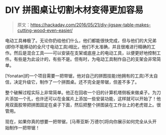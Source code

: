 # DIY 拼图桌让切割木材变得更加容易

> 原文：<https://hackaday.com/2016/05/21/diy-jigsaw-table-makes-cutting-wood-even-easier/>

电动工具棒极了。无论你扔给他们什么，他们都能很快完成，但与他们的大兄弟(即你不能移动的全尺寸电动工具)相比，他们不太准确，并且很难进行精确的工作。然后是混合工具——可以安装在支架或底座上的电动工具，以便更好地控制工件。有些是为此设计的，有些不是。但有时，为电动工具制作自己的支架会非常简单。

[Yonatan]的一个项目需要一把带锯，他对自己的拼图技能(他拥有的工具)不太自信，决定升级它，制作了一个拼图桌。还不完全是带锯，但差不多了。

整个破解过程实际上非常简单。他正在回收一个旧的计算机塔侧板来做桌子。为刀片添加一个孔，也许还可以在金属片上添加一些安装功能，这样就可以开始了！他用双面胶带把拼图固定在桌子下面，然后把整个拼图装在工作台上的老虎钳上。很管用。

现在，如果你真的想要一把带锯，[马蒂亚斯·万德尔]将向你展示如何完全从头开始制作一把带锯！